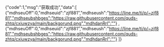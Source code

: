 {"code":1,"msg":"获取成功","data":[ 
    {"mdhseuOff":0,"mdhseuid":"zjf881","mdhseush":"https://line.me/ti/p/~zjf881","mdhseubshbges":"https://raw.githubusercontent.com/quds-zhtq/cxiuwzya/main/backgorund.png","mdhdanRrl":""} , 
    {"mdhseuOff":0,"mdhseuid":"zjf881","mdhseush":"https://line.me/ti/p/~zjf881","mdhseubshbges":"https://raw.githubusercontent.com/quds-zhtq/cxiuwzya/main/backgorund.png","mdhdanRrl":""} 
    ]}
